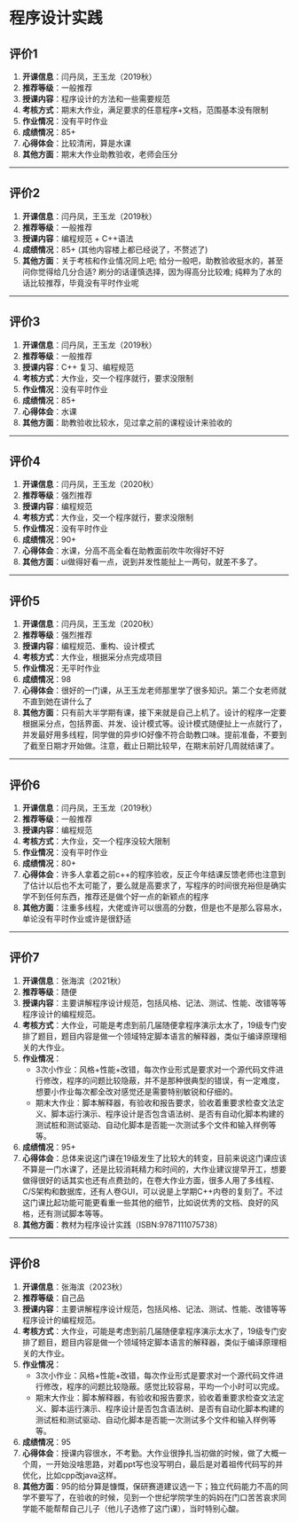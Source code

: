 # 程序设计实践

## 评价1

1. **开课信息**：闫丹凤，王玉龙（2019秋）
2. **推荐等级**：一般推荐
3. **授课内容**：程序设计的方法和一些需要规范
4. **考核方式**：期末大作业，满足要求的任意程序+文档，范围基本没有限制
5. **作业情况**：没有平时作业
6. **成绩情况**：85+
7. **心得体会**：比较清闲，算是水课
8. **其他方面**：期末大作业助教验收，老师会压分

---

## 评价2

1. **开课信息**：闫丹凤，王玉龙（2019秋）
2. **推荐等级**：一般推荐
3. **授课内容**：编程规范 + C++语法
4. **成绩情况**：85+ (其他内容楼上都已经说了，不赘述了)
5. **其他方面**：关于考核和作业情况同上吧; 给分一般吧，助教验收挺水的，甚至问你觉得给几分合适? 刷分的话谨慎选择，因为得高分比较难; 纯粹为了水的话比较推荐，毕竟没有平时作业呢

---

## 评价3

1. **开课信息**：闫丹凤，王玉龙（2019秋）
2. **推荐等级**：一般推荐
3. **授课内容**：C++ 复习、编程规范
4. **考核方式**：大作业，交一个程序就行，要求没限制
5. **作业情况**：没有平时作业
6. **成绩情况**：85+
7. **心得体会**：水课
8. **其他方面**：助教验收比较水，见过拿之前的课程设计来验收的

---

## 评价4

1. **开课信息**：闫丹凤，王玉龙（2020秋）
2. **推荐等级**：强烈推荐
3. **授课内容**：编程规范
4. **考核方式**：大作业，交一个程序就行，要求没限制
5. **作业情况**：没有平时作业
6. **成绩情况**：90+
7. **心得体会**：水课，分高不高全看在助教面前吹牛吹得好不好
8. **其他方面**：ui做得好看一点，说到并发性能扯上一两句，就差不多了。

---

## 评价5

1. **开课信息**：闫丹凤，王玉龙（2020秋）
2. **推荐等级**：强烈推荐
3. **授课内容**：编程规范、重构、设计模式
4. **考核方式**：大作业，根据采分点完成项目
5. **作业情况**：无平时作业
6. **成绩情况**：98
7. **心得体会**：很好的一门课，从王玉龙老师那里学了很多知识。第二个女老师就不直到她在讲什么了
8. **其他方面**：只有前大半学期有课，接下来就是自己上机了。设计的程序一定要根据采分点，包括界面、并发、设计模式等。设计模式随便扯上一点就行了，并发最好用多线程，同学做的异步IO好像不符合助教口味。提前准备，不要到了截至日期才开始做。注意，截止日期比较早，在期末前好几周就结课了。

---

## 评价6

1. **开课信息**：闫丹凤，王玉龙（2019秋）
2. **推荐等级**：一般推荐
3. **授课内容**：编程规范
4. **考核方式**：大作业，交一个程序没较大限制
5. **作业情况**：没有平时作业
6. **成绩情况**：80+
7. **心得体会**：许多人拿着之前c++的程序验收，反正今年结课反馈老师也注意到了估计以后也不太可能了，要么就是高要求了，写程序的时间很充裕但是确实学不到任何东西，推荐还是做个好一点的新颖点的程序
8. **其他方面**：注重多线程，大佬或许可以很高的分数，但是也不是那么容易水，单论没有平时作业或许是很舒适

---

## 评价7

1. **开课信息**：张海滨（2021秋）
2. **推荐等级**：随便
3. **授课内容**：主要讲解程序设计规范，包括风格、记法、测试、性能、改错等等程序设计的编程规范。
4. **考核方式**：大作业，可能是考虑到前几届随便拿程序演示太水了，19级专门安排了题目，题目内容是做一个领域特定脚本语言的解释器，类似于编译原理相关的大作业。
5. **作业情况**：
   - 3次小作业：风格+性能+改错，每次作业形式是要求对一个源代码文件进行修改，程序的问题比较隐蔽，并不是那种很典型的错误，有一定难度，想要小作业每次都全改对感觉还是需要特别敏锐和仔细的。
   - 期末大作业：脚本解释器，有验收和报告要求，验收着重要求检查文法定义、脚本运行演示、程序设计是否包含语法树、是否有自动化脚本构建的测试桩和测试驱动、自动化脚本是否能一次测试多个文件和输入样例等等。
6. **成绩情况**：95+
7. **心得体会**：总体来说这门课在19级发生了比较大的转变，目前来说这门课应该不算是一门水课了，还是比较消耗精力和时间的，大作业建议提早开工，想要做得很好的话其实也还有点费劲的，在卷大作业方面，很多人用了多线程、C/S架构和数据库，还有人卷GUI，可以说是上学期C++内卷的复刻了。不过这门课比起功能可能更看重一些其他的细节，比如说优秀的文档、良好的风格，还有测试脚本等等。
8. **其他方面**：教材为程序设计实践（ISBN:9787111075738）

---

## 评价8

1. **开课信息**：张海滨（2023秋）
2. **推荐等级**：自己品
3. **授课内容**：主要讲解程序设计规范，包括风格、记法、测试、性能、改错等等程序设计的编程规范。
4. **考核方式**：大作业，可能是考虑到前几届随便拿程序演示太水了，19级专门安排了题目，题目内容是做一个领域特定脚本语言的解释器，类似于编译原理相关的大作业。
5. **作业情况**：
   - 3次小作业：风格+性能+改错，每次作业形式是要求对一个源代码文件进行修改，程序的问题比较隐蔽。感觉比较容易，平均一个小时可以完成。
   - 期末大作业：脚本解释器，有验收和报告要求，验收着重要求检查文法定义、脚本运行演示、程序设计是否包含语法树、是否有自动化脚本构建的测试桩和测试驱动、自动化脚本是否能一次测试多个文件和输入样例等等。
6. **成绩情况**：95
7. **心得体会**：授课内容很水，不考勤。大作业很挣扎当初做的时候，做了大概一个周，一开始没啥思路，对着ppt写也没写明白，最后是对着祖传代码写的并优化，比如cpp改java这样。
8. **其他方面**：95的给分算是慷慨，保研赛道建议选一下；独立代码能力不高的同学不要写了，在验收的时候，见到一个世纪学院学生的妈妈在门口苦苦哀求同学能不能帮帮自己儿子（他儿子选修了这门课），当时特别心酸。
